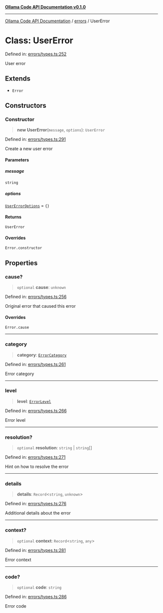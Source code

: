 [**Ollama Code API Documentation v0.1.0**](../../README.md)

***

[Ollama Code API Documentation](../../modules.md) / [errors](../README.md) / UserError

# Class: UserError

Defined in: [errors/types.ts:252](https://github.com/erichchampion/ollama-code/blob/5fb08106889018e8b231627b7550ae6fde01dc16/ollama-code/src/errors/types.ts#L252)

User error

## Extends

- `Error`

## Constructors

### Constructor

> **new UserError**(`message`, `options`): `UserError`

Defined in: [errors/types.ts:291](https://github.com/erichchampion/ollama-code/blob/5fb08106889018e8b231627b7550ae6fde01dc16/ollama-code/src/errors/types.ts#L291)

Create a new user error

#### Parameters

##### message

`string`

##### options

[`UserErrorOptions`](../interfaces/UserErrorOptions.md) = `{}`

#### Returns

`UserError`

#### Overrides

`Error.constructor`

## Properties

### cause?

> `optional` **cause**: `unknown`

Defined in: [errors/types.ts:256](https://github.com/erichchampion/ollama-code/blob/5fb08106889018e8b231627b7550ae6fde01dc16/ollama-code/src/errors/types.ts#L256)

Original error that caused this error

#### Overrides

`Error.cause`

***

### category

> **category**: [`ErrorCategory`](../enumerations/ErrorCategory.md)

Defined in: [errors/types.ts:261](https://github.com/erichchampion/ollama-code/blob/5fb08106889018e8b231627b7550ae6fde01dc16/ollama-code/src/errors/types.ts#L261)

Error category

***

### level

> **level**: [`ErrorLevel`](../enumerations/ErrorLevel.md)

Defined in: [errors/types.ts:266](https://github.com/erichchampion/ollama-code/blob/5fb08106889018e8b231627b7550ae6fde01dc16/ollama-code/src/errors/types.ts#L266)

Error level

***

### resolution?

> `optional` **resolution**: `string` \| `string`[]

Defined in: [errors/types.ts:271](https://github.com/erichchampion/ollama-code/blob/5fb08106889018e8b231627b7550ae6fde01dc16/ollama-code/src/errors/types.ts#L271)

Hint on how to resolve the error

***

### details

> **details**: `Record`\<`string`, `unknown`\>

Defined in: [errors/types.ts:276](https://github.com/erichchampion/ollama-code/blob/5fb08106889018e8b231627b7550ae6fde01dc16/ollama-code/src/errors/types.ts#L276)

Additional details about the error

***

### context?

> `optional` **context**: `Record`\<`string`, `any`\>

Defined in: [errors/types.ts:281](https://github.com/erichchampion/ollama-code/blob/5fb08106889018e8b231627b7550ae6fde01dc16/ollama-code/src/errors/types.ts#L281)

Error context

***

### code?

> `optional` **code**: `string`

Defined in: [errors/types.ts:286](https://github.com/erichchampion/ollama-code/blob/5fb08106889018e8b231627b7550ae6fde01dc16/ollama-code/src/errors/types.ts#L286)

Error code
